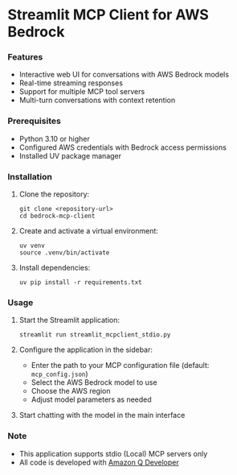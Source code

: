 # Streamlit MCP Client for AWS Bedrock

### Features
* Interactive web UI for conversations with AWS Bedrock models
* Real-time streaming responses
* Support for multiple MCP tool servers
* Multi-turn conversations with context retention

### Prerequisites
* Python 3.10 or higher
* Configured AWS credentials with Bedrock access permissions
* Installed UV package manager

### Installation

1. Clone the repository:
   ```
   git clone <repository-url>
   cd bedrock-mcp-client
   ```

2. Create and activate a virtual environment:
   ```
   uv venv
   source .venv/bin/activate
   ```

3. Install dependencies:
   ```
   uv pip install -r requirements.txt
   ```

### Usage

1. Start the Streamlit application:
   ```
   streamlit run streamlit_mcpclient_stdio.py
   ```

2. Configure the application in the sidebar:
   - Enter the path to your MCP configuration file (default: `mcp_config.json`)
   - Select the AWS Bedrock model to use
   - Choose the AWS region
   - Adjust model parameters as needed

3. Start chatting with the model in the main interface


### Note

* This application supports stdio (Local) MCP servers only
* All code is developed with [Amazon Q Developer](https://aws.amazon.com/q/developer/build/)